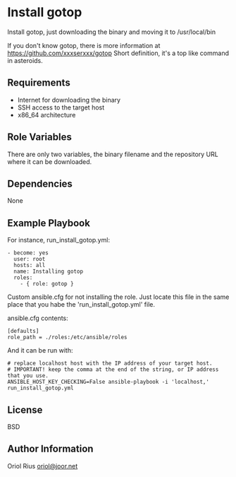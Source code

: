 Install gotop
=============

Install gotop, just downloading the binary and moving it to /usr/local/bin

If you don't know gotop, there is more information at https://github.com/xxxserxxx/gotop
Short definition, it's a top like command in asteroids.


Requirements
------------

- Internet for downloading the binary
- SSH access to the target host
- x86_64 architecture

Role Variables
--------------

There are only two variables, the binary filename and the repository URL where it can be downloaded.

Dependencies
------------

None

Example Playbook
----------------

For instance, run_install_gotop.yml:

```
- become: yes
  user: root
  hosts: all
  name: Installing gotop
  roles:
    - { role: gotop }
```

Custom ansible.cfg for not installing the role. Just locate this file in the same place that you habe the 'run_install_gotop.yml' file.

ansible.cfg contents:

```
[defaults]
role_path = ./roles:/etc/ansible/roles
```

And it can be run with:

```
# replace localhost host with the IP address of your target host.
# IMPORTANT! keep the comma at the end of the string, or IP address that you use.
ANSIBLE_HOST_KEY_CHECKING=False ansible-playbook -i 'localhost,' run_install_gotop.yml
```

License
-------

BSD

Author Information
------------------

Oriol Rius <oriol@joor.net>